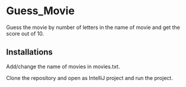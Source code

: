 # Guess_Movie
 Guess the movie by number of letters in the name of movie and get the score out of 10.
 ## Installations
 Add/change the name of movies in movies.txt.
 
 Clone the repository and open as IntelliJ project and run the project.
